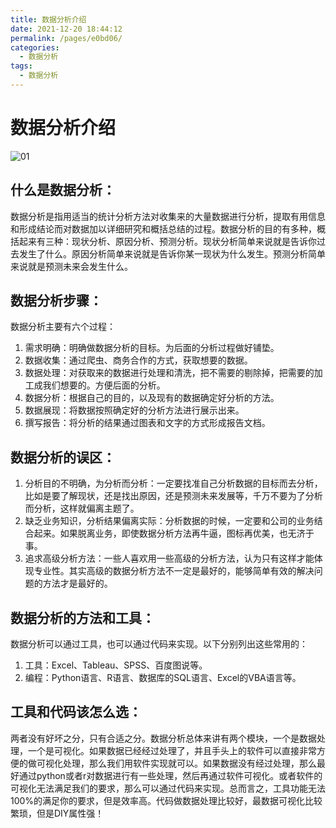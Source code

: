 ```yaml
---
title: 数据分析介绍
date: 2021-12-20 18:44:12
permalink: /pages/e0bd06/
categories:
  - 数据分析
tags:
  - 数据分析
---
```

# 数据分析介绍

![01](https://cdn.jsdelivr.net/gh/xustudyxu/image-hosting@master/studynotes/dataCleaning/images/00/01.gif)

## 什么是数据分析：

数据分析是指用适当的统计分析方法对收集来的大量数据进行分析，提取有用信息和形成结论而对数据加以详细研究和概括总结的过程。数据分析的目的有多种，概括起来有三种：现状分析、原因分析、预测分析。现状分析简单来说就是告诉你过去发生了什么。原因分析简单来说就是告诉你某一现状为什么发生。预测分析简单来说就是预测未来会发生什么。

## 数据分析步骤：

数据分析主要有六个过程：  
1. 需求明确：明确做数据分析的目标。为后面的分析过程做好铺垫。  
2. 数据收集：通过爬虫、商务合作的方式，获取想要的数据。  
3. 数据处理：对获取来的数据进行处理和清洗，把不需要的剔除掉，把需要的加工成我们想要的。方便后面的分析。  
4. 数据分析：根据自己的目的，以及现有的数据确定好分析的方法。  
5. 数据展现：将数据按照确定好的分析方法进行展示出来。  
6. 撰写报告：将分析的结果通过图表和文字的方式形成报告文档。

## 数据分析的误区：

1. 分析目的不明确，为分析而分析：一定要找准自己分析数据的目标而去分析，比如是要了解现状，还是找出原因，还是预测未来发展等，千万不要为了分析而分析，这样就偏离主题了。
2. 缺乏业务知识，分析结果偏离实际：分析数据的时候，一定要和公司的业务结合起来。如果脱离业务，即使数据分析方法再牛逼，图标再优美，也无济于事。
3. 追求高级分析方法：一些人喜欢用一些高级的分析方法，认为只有这样才能体现专业性。其实高级的数据分析方法不一定是最好的，能够简单有效的解决问题的方法才是最好的。

## 数据分析的方法和工具：

数据分析可以通过工具，也可以通过代码来实现。以下分别列出这些常用的：  
1. 工具：Excel、Tableau、SPSS、百度图说等。  
2. 编程：Python语言、R语言、数据库的SQL语言、Excel的VBA语言等。

## 工具和代码该怎么选：

两者没有好坏之分，只有合适之分。数据分析总体来讲有两个模块，一个是数据处理，一个是可视化。如果数据已经经过处理了，并且手头上的软件可以直接非常方便的做可视化处理，那么我们用软件实现就可以。如果数据没有经过处理，那么最好通过python或者r对数据进行有一些处理，然后再通过软件可视化。或者软件的可视化无法满足我们的要求，那么可以通过代码来实现。总而言之，工具功能无法100%的满足你的要求，但是效率高。代码做数据处理比较好，最数据可视化比较繁琐，但是DIY属性强！



